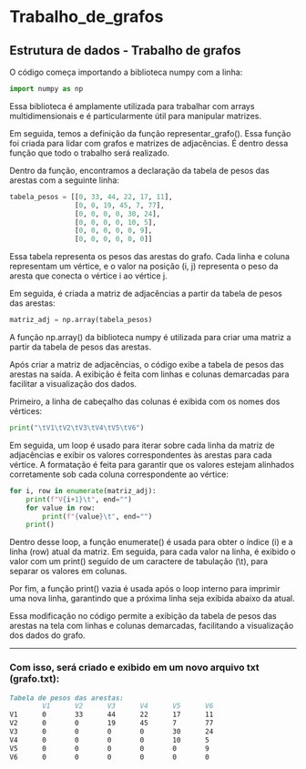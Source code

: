 # Trabalho_de_grafos
## Estrutura de dados - Trabalho de grafos

O código começa importando a biblioteca numpy com a linha:

``` python
import numpy as np
```
Essa biblioteca é amplamente utilizada para trabalhar com arrays multidimensionais e é particularmente útil para manipular matrizes.

Em seguida, temos a definição da função representar_grafo(). Essa função foi criada para lidar com grafos e matrizes de adjacências. É dentro dessa função que todo o trabalho será realizado.

Dentro da função, encontramos a declaração da tabela de pesos das arestas com a seguinte linha:

``` python
tabela_pesos = [[0, 33, 44, 22, 17, 11],
                [0, 0, 19, 45, 7, 77],
                [0, 0, 0, 0, 30, 24],
                [0, 0, 0, 0, 10, 5],
                [0, 0, 0, 0, 0, 9],
                [0, 0, 0, 0, 0, 0]]
``` 
Essa tabela representa os pesos das arestas do grafo. Cada linha e coluna representam um vértice, e o valor na posição (i, j) representa o peso da aresta que conecta o vértice i ao vértice j.

Em seguida, é criada a matriz de adjacências a partir da tabela de pesos das arestas:

```python
matriz_adj = np.array(tabela_pesos)
```
A função np.array() da biblioteca numpy é utilizada para criar uma matriz a partir da tabela de pesos das arestas.

Após criar a matriz de adjacências, o código exibe a tabela de pesos das arestas na saída. A exibição é feita com linhas e colunas demarcadas para facilitar a visualização dos dados.

Primeiro, a linha de cabeçalho das colunas é exibida com os nomes dos vértices:

```python
print("\tV1\tV2\tV3\tV4\tV5\tV6")
```
Em seguida, um loop é usado para iterar sobre cada linha da matriz de adjacências e exibir os valores correspondentes às arestas para cada vértice. A formatação é feita para garantir que os valores estejam alinhados corretamente sob cada coluna correspondente ao vértice:

```python
for i, row in enumerate(matriz_adj):
    print(f"V{i+1}\t", end="")
    for value in row:
        print(f"{value}\t", end="")
    print()
```
Dentro desse loop, a função enumerate() é usada para obter o índice (i) e a linha (row) atual da matriz. Em seguida, para cada valor na linha, é exibido o valor com um print() seguido de um caractere de tabulação (\t), para separar os valores em colunas.

Por fim, a função print() vazia é usada após o loop interno para imprimir uma nova linha, garantindo que a próxima linha seja exibida abaixo da atual.

Essa modificação no código permite a exibição da tabela de pesos das arestas na tela com linhas e colunas demarcadas, facilitando a visualização dos dados do grafo.

___________________________________________________________________________________________________________
### Com isso, será criado e exibido em um novo arquivo txt (grafo.txt):

``` markdown
Tabela de pesos das arestas:
        V1      V2      V3      V4      V5      V6
V1      0       33      44      22      17      11
V2      0       0       19      45      7       77
V3      0       0       0       0       30      24
V4      0       0       0       0       10      5 
V5      0       0       0       0       0       9 
V6      0       0       0       0       0       0 
```
